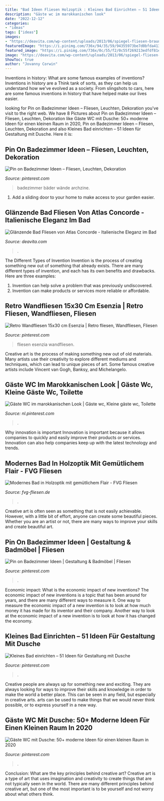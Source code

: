 ```yaml
---
title: "Bad Ideen Fliesen Holzoptik : Kleines Bad Einrichten – 51 Ideen Für Gestaltung Mit Dusche"
description: "Gäste wc im marokkanischen look"
date: "2022-12-12"
categories:
- "ideas"
tags: ["ideas"]
images:
- "https://deavita.com/wp-content/uploads/2013/06/spiegel-fliesen-braun-mosaik-fliesenspiegel-badezimmer-atlas-concorde.jpg"
featuredImage: "https://i.pinimg.com/736x/94/35/59/94355973be7d0bfda413ab648efd3e8d.jpg"
featured_image: "https://i.pinimg.com/736x/0c/55/f2/0c55f269213edfdf81e8bd9203d99939.jpg"
image: "https://deavita.com/wp-content/uploads/2013/06/spiegel-fliesen-braun-mosaik-fliesenspiegel-badezimmer-atlas-concorde.jpg"
ShowToc: true
author: "Jovanny Corwin"
---
```



Inventions in history: What are some famous examples of inventions?
Inventions in history are a Think tank of sorts, as they can help us understand how we've evolved as a society. From slingshots to cars, here are some famous inventions in history that have helped make our lives easier.

	

		
looking for Pin on Badezimmer Ideen – Fliesen, Leuchten, Dekoration you've visit to the right web. We have 8 Pictures about Pin on Badezimmer Ideen – Fliesen, Leuchten, Dekoration like Gäste WC mit Dusche: 50+ moderne Ideen für einen kleinen Raum in 2020, Pin on Badezimmer Ideen – Fliesen, Leuchten, Dekoration and also Kleines Bad einrichten – 51 Ideen für Gestaltung mit Dusche. Here it is:
		
    
## Pin On Badezimmer Ideen – Fliesen, Leuchten, Dekoration

<img loading=lazy src="https://i.pinimg.com/736x/6d/75/fb/6d75fba2e7fd5033840d3cfd9b8b66b2.jpg" onerror="this.onerror=null;this.src='https://tse1.mm.bing.net/th?id=OIP.0QR9o22RshUILPpaLKq6ygHaLZ&amp;pid=15.1';" alt="Pin on Badezimmer Ideen – Fliesen, Leuchten, Dekoration">

_Source: pinterest.com_

>badezimmer bäder wände archzine. 

	

1. Add a sliding door to your home to make access to your garden easier.

    
## Glänzende Bad Fliesen Von Atlas Concorde - Italienische Eleganz Im Bad

<img loading=lazy src="https://deavita.com/wp-content/uploads/2013/06/spiegel-fliesen-braun-mosaik-fliesenspiegel-badezimmer-atlas-concorde.jpg" onerror="this.onerror=null;this.src='https://tse2.mm.bing.net/th?id=OIP.rCrClGN6FTyDJUOM5Ip1qgHaFj&amp;pid=15.1';" alt="Glänzende Bad Fliesen von Atlas Concorde - Italienische Eleganz im Bad">

_Source: deavita.com_

>. 

	

The Different Types of Invention
Invention is the process of creating something new out of something that already exists. There are many different types of invention, and each has its own benefits and drawbacks. Here are three examples: 
1. Invention can help solve a problem that was previously undiscovered. 
2. Invention can make products or services more reliable or affordable. 

    
## Retro Wandfliesen 15x30 Cm Esenzia | Retro Fliesen, Wandfliesen, Fliesen

<img loading=lazy src="https://i.pinimg.com/736x/b3/c2/a0/b3c2a0b9fe7390b3b7f94fede1881bf6.jpg" onerror="this.onerror=null;this.src='https://tse3.mm.bing.net/th?id=OIP.vVS0YXBKNVF6xqbTbcNdMwHaJQ&amp;pid=15.1';" alt="Retro Wandfliesen 15x30 cm Esenzia | Retro fliesen, Wandfliesen, Fliesen">

_Source: pinterest.com_

>fliesen esenzia wandfliesen. 

	

Creative art is the process of making something new out of old materials. Many artists use their creativity to explore different mediums and techniques, which can lead to unique pieces of art. Some famous creative artists include Vincent van Gogh, Banksy, and Michelangelo.

    
## Gäste WC Im Marokkanischen Look | Gäste Wc, Kleine Gäste Wc, Toilette

<img loading=lazy src="https://i.pinimg.com/736x/f6/12/e1/f612e16a76ca6891b35e2d7350a33c64.jpg" onerror="this.onerror=null;this.src='https://tse3.mm.bing.net/th?id=OIP.Cs2vv8HXqU7L_xhHwmVK9AHaMS&amp;pid=15.1';" alt="Gäste WC im marokkanischen Look | Gäste wc, Kleine gäste wc, Toilette">

_Source: nl.pinterest.com_

>. 

	

Why innovation is important
Innovation is important because it allows companies to quickly and easily improve their products or services. Innovation can also help companies keep up with the latest technology and trends.

    
## Modernes Bad In Holzoptik Mit Gemütlichem Flair - FVG Fliesen

<img loading=lazy src="https://www.fvg-fliesen.de/wp-content/uploads/2018/09/DSC9618-1024x684.jpg" onerror="this.onerror=null;this.src='https://tse2.mm.bing.net/th?id=OIP.WFCZhq_X5r9fLDjJQBPtqgHaE8&amp;pid=15.1';" alt="Modernes Bad in Holzoptik mit gemütlichem Flair - FVG Fliesen">

_Source: fvg-fliesen.de_

>. 

	

Creative art is often seen as something that is not easily achievable. However, with a little bit of effort, anyone can create some beautiful pieces. Whether you are an artist or not, there are many ways to improve your skills and create beautiful art.

    
## Pin On Badezimmer Ideen | Gestaltung &amp; Badmöbel | Fliesen

<img loading=lazy src="https://i.pinimg.com/736x/0c/55/f2/0c55f269213edfdf81e8bd9203d99939.jpg" onerror="this.onerror=null;this.src='https://tse3.mm.bing.net/th?id=OIP.tS-7IRUF25gOQOx1V3qMiAHaId&amp;pid=15.1';" alt="Pin on Badezimmer Ideen | Gestaltung &amp; Badmöbel | Fliesen">

_Source: pinterest.com_

>. 

	

Economic impact: What is the economic impact of new inventions?
The economic impact of new inventions is a topic that has been around for years, and there are many different ways to measure it. One way to measure the economic impact of a new invention is to look at how much money it has made for its inventor and their company. Another way to look at the economic impact of a new invention is to look at how it has changed the economy.

    
## Kleines Bad Einrichten – 51 Ideen Für Gestaltung Mit Dusche

<img loading=lazy src="https://i.pinimg.com/736x/94/35/59/94355973be7d0bfda413ab648efd3e8d.jpg" onerror="this.onerror=null;this.src='https://tse1.mm.bing.net/th?id=OIP.sGvYvunOs_dLolBo9HOQAQHaEJ&amp;pid=15.1';" alt="Kleines Bad einrichten – 51 Ideen für Gestaltung mit Dusche">

_Source: pinterest.com_

>. 

	

Creative people are always up for something new and exciting. They are always looking for ways to improve their skills and knowledge in order to make the world a better place. This can be seen in any field, but especially in creative arts. arts can be used to make things that we would never think possible, or to express yourself in a new way.

    
## Gäste WC Mit Dusche: 50+ Moderne Ideen Für Einen Kleinen Raum In 2020

<img loading=lazy src="https://i.pinimg.com/736x/dc/ce/31/dcce3133cc2f3f91c3e0c1af77f93f44.jpg" onerror="this.onerror=null;this.src='https://tse2.mm.bing.net/th?id=OIP.DMuIpTsobWMGF68CtRi50wHaLF&amp;pid=15.1';" alt="Gäste WC mit Dusche: 50+ moderne Ideen für einen kleinen Raum in 2020">

_Source: pinterest.com_

>. 

	

Conclusion: What are the key principles behind creative art?
Creative art is a type of art that uses imagination and creativity to create things that are not typically seen in the world. There are many different principles behind creative art, but one of the most important is to be yourself and not worry about what others think.

